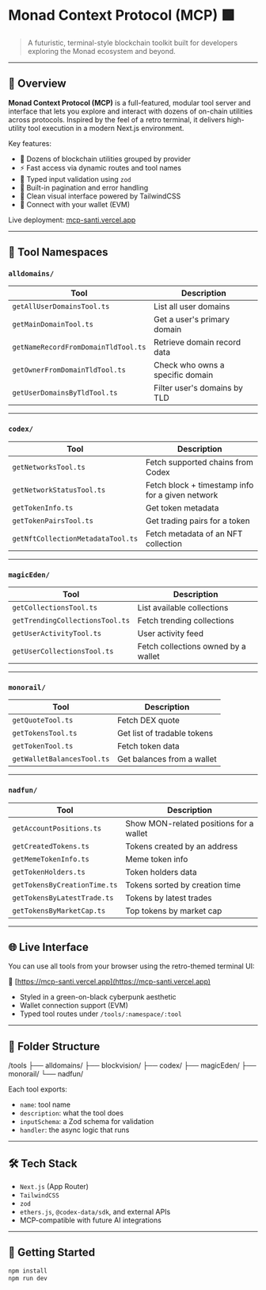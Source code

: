 # Monad Context Protocol (MCP) 🟩

> A futuristic, terminal-style blockchain toolkit built for developers exploring the Monad ecosystem and beyond.


---

## 🧠 Overview

**Monad Context Protocol (MCP)** is a full-featured, modular tool server and interface that lets you explore and interact with dozens of on-chain utilities across protocols. Inspired by the feel of a retro terminal, it delivers high-utility tool execution in a modern Next.js environment.

Key features:
- 🧰 Dozens of blockchain utilities grouped by provider
- ⚡ Fast access via dynamic routes and tool names
- 🧪 Typed input validation using `zod`
- 🧪 Built-in pagination and error handling
- 🧠 Clean visual interface powered by TailwindCSS
- 🔌 Connect with your wallet (EVM)

Live deployment: [mcp-santi.vercel.app](https://mcp-santi.vercel.app)

---

## 🧩 Tool Namespaces

### `alldomains/`

| Tool                             | Description                             |
|----------------------------------|-----------------------------------------|
| `getAllUserDomainsTool.ts`       | List all user domains                   |
| `getMainDomainTool.ts`           | Get a user's primary domain             |
| `getNameRecordFromDomainTldTool.ts` | Retrieve domain record data         |
| `getOwnerFromDomainTldTool.ts`   | Check who owns a specific domain        |
| `getUserDomainsByTldTool.ts`     | Filter user's domains by TLD            |

---

### `codex/`

| Tool                                 | Description                                         |
|--------------------------------------|-----------------------------------------------------|
| `getNetworksTool.ts`                 | Fetch supported chains from Codex                  |
| `getNetworkStatusTool.ts`            | Fetch block + timestamp info for a given network  |
| `getTokenInfo.ts`                    | Get token metadata                                 |
| `getTokenPairsTool.ts`               | Get trading pairs for a token                      |
| `getNftCollectionMetadataTool.ts`    | Fetch metadata of an NFT collection               |

---

### `magicEden/`

| Tool                            | Description                              |
|---------------------------------|------------------------------------------|
| `getCollectionsTool.ts`         | List available collections               |
| `getTrendingCollectionsTool.ts` | Fetch trending collections               |
| `getUserActivityTool.ts`        | User activity feed                       |
| `getUserCollectionsTool.ts`     | Fetch collections owned by a wallet      |

---

### `monorail/`

| Tool                          | Description                          |
|-------------------------------|--------------------------------------|
| `getQuoteTool.ts`             | Fetch DEX quote                      |
| `getTokensTool.ts`            | Get list of tradable tokens          |
| `getTokenTool.ts`             | Fetch token data                     |
| `getWalletBalancesTool.ts`    | Get balances from a wallet           |

---

### `nadfun/`

| Tool                             | Description                              |
|----------------------------------|------------------------------------------|
| `getAccountPositions.ts`         | Show MON-related positions for a wallet  |
| `getCreatedTokens.ts`            | Tokens created by an address             |
| `getMemeTokenInfo.ts`            | Meme token info                          |
| `getTokenHolders.ts`             | Token holders data                       |
| `getTokensByCreationTime.ts`     | Tokens sorted by creation time           |
| `getTokensByLatestTrade.ts`      | Tokens by latest trades                  |
| `getTokensByMarketCap.ts`        | Top tokens by market cap                 |

---

## 🌐 Live Interface

You can use all tools from your browser using the retro-themed terminal UI:

🔗 [https://mcp-santi.vercel.app](https://mcp-santi.vercel.app)

- Styled in a green-on-black cyberpunk aesthetic
- Wallet connection support (EVM)
- Typed tool routes under `/tools/:namespace/:tool`

---

## 📁 Folder Structure

/tools ├── alldomains/ ├── blockvision/ ├── codex/ ├── magicEden/ ├── monorail/ └── nadfun/

Each tool exports:
- `name`: tool name
- `description`: what the tool does
- `inputSchema`: a Zod schema for validation
- `handler`: the async logic that runs

---

## 🛠 Tech Stack

- `Next.js` (App Router)
- `TailwindCSS`
- `zod`
- `ethers.js`, `@codex-data/sdk`, and external APIs
- MCP-compatible with future AI integrations

---

## 🚀 Getting Started

```bash
npm install
npm run dev
